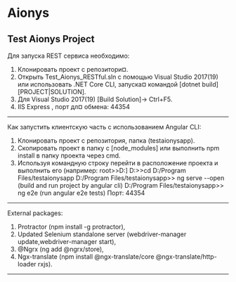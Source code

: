 # Aionys
Test Aionys Project
--------------------------------------------------------------------------------------------------
Для запуска REST сервиса необходимо:
1) Клонировать проект с репозитори¤.
2) Открыть Test_Aionys_RESTful.sln с помощью Visual Studio 2017(19) или использовать
.NET Core CLI, запуска¤ командой [dotnet build] [PROJECT|SOLUTION].
3) Для Visual Studio 2017(19) [Build Solution]-> Ctrl+F5.
4) IIS Express , порт дл¤ обмена: 44354
--------------------------------------------------------------------------------------------------
Как запустить клиентскую часть с использованием Angular CLI:
1) Клонировать проект с репозитория, папка (testaionysapp).
2) Скопировать проект в папку с [node_modules] или  выполнить npm install в папку проекта через cmd.
3) Используя командную строку перейти в расположение проекта и выполнить его (например: 
root>>D:]
D:>>cd D:/Program Files/testaionysapp
D:/Program Files/testaionysapp>> ng serve --open (build and run project by angular cli)
D:/Program Files/testaionysapp>> ng e2e (run angular e2e tests)
Порт: 44354
--------------------------------------------------------------------------------------------------
External packages:
1) Protractor (npm install -g protractor),
2) Updated Selenium standalone server (webdriver-manager update,webdriver-manager start),
3) @Ngrx (ng add @ngrx/store),
4) Ngx-translate (npm install @ngx-translate/core @ngx-translate/http-loader rxjs).
--------------------------------------------------------------------------------------------------

